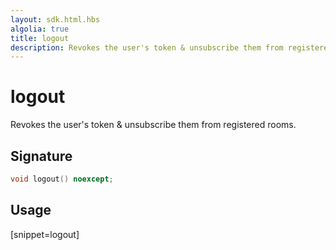 ```yaml
---
layout: sdk.html.hbs
algolia: true
title: logout
description: Revokes the user's token & unsubscribe them from registered rooms.
---
```



# logout

Revokes the user's token & unsubscribe them from registered rooms.

## Signature

```cpp
void logout() noexcept;
```

## Usage

[snippet=logout]
